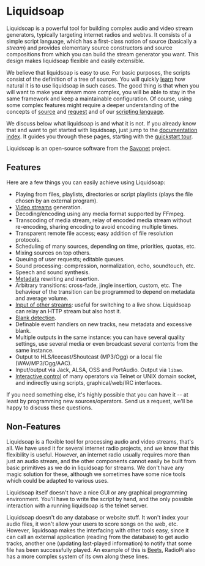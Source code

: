 Liquidsoap
==========
Liquidsoap is a powerful tool for building complex audio and video stream generators,
typically targeting internet radios and webtvs. It consists of a simple script language,
which has a first-class notion of source (basically a *stream*) and
provides elementary source constructors and source compositions
from which you can build the stream generator you want.
This design makes liquidsoap flexible and easily extensible.

We believe that liquidsoap is easy to use. For basic purposes, the scripts 
consist of the definition of a tree of sources.
You will quickly [learn](quick_start.html)
how natural it is to use liquidsoap in such cases. The good thing is that
when you will want to make your stream more complex,
you will be able to stay in the same framework and keep a maintainable 
configuration.
Of course, using some complex features might require a deeper
understanding of the concepts of [source](sources.html) and
[request](requests.html) and of our [scripting language](language.html).

We discuss below what liquidsoap is and what it is not.
If you already know that and want to get started with liquidsoap,
just jump to the [documentation index](documentation.html).
It guides you through these pages,
starting with the [quickstart tour](quick_start.html).

Liquidsoap is an open-source software
from the [Savonet](http://liquidsoap.info) project.

Features
--------
Here are a few things you can easily achieve using Liquidsoap:

* Playing from files, playlists, directories or script playlists (plays the file chosen by an external program).
* [Video streams](video.html) generation.
* Decoding/encoding using any media format supported by FFmpeg.
* Transcoding of media stream, relay of encoded media stream without re-encoding, sharing encoding to avoid encoding multiple times.
* Transparent remote file access; easy addition of file resolution protocols.
* Scheduling of many sources, depending on time, priorities, quotas, etc.
* Mixing sources on top others.
* Queuing of user requests; editable queues.
* Sound processing: compression, normalization, echo, soundtouch, etc.
* Speech and sound synthesis.
* [Metadata](metadata.html) rewriting and insertion.
* Arbitrary transitions: cross-fade, jingle insertion, custom, etc. The behaviour of the transition can be programmed to depend on metadata and average volume.
* [Input of other streams](http_input.html): useful for switching to a live show. Liquidsoap can relay an HTTP stream but also host it.
* [Blank detection](blank.html).
* Definable event handlers on new tracks, new metadata and excessive blank.
* Multiple outputs in the same instance: you can have several quality settings, use several media or even broadcast several contents from the same instance.
* Output to HLS/Icecast/Shoutcast (MP3/Ogg) or a local file (WAV/MP3/Ogg/AAC).
* Input/output via Jack, ALSA, OSS and PortAudio. Output via `libao`.
* [Interactive control](advanced.html) of many operators via Telnet or UNIX domain socket, and indirectly using scripts, graphical/web/IRC interfaces.

If you need something else, it's highly possible that you can have it -- at least by programming new sources/operators. Send us a request, we'll be happy to discuss these questions.

Non-Features
------------
Liquidsoap is a flexible tool for processing audio and video streams, that's all. We have used it for several internet radio projects, and we know that this flexibility is useful. However, an internet radio usually requires more than just an audio stream, and the other components cannot easily be built from basic primitives as we do in liquidsoap for streams. We don't have any magic solution for these, although we sometimes have some nice tools which could be adapted to various uses.

Liquidsoap itself doesn't have a nice GUI or any graphical programming environment. You'll have to write the script by hand, and the only possible interaction with a running liquidsoap is the telnet server. 

Liquidsoap doesn't do any database or website stuff. It won't index your audio files, it won't allow your users to score songs on the web, etc. However, liquidsoap makes the interfacing with other tools easy, since it can call an external application (reading from the database) to get audio tracks, another one (updating last-played information) to notify that some file has been successfully played. An example of this is [Beets](beets.html), RadioPi also has a more complex system of its own along these lines.


